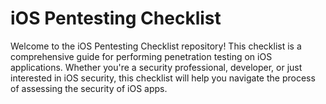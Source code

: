 # iOS Pentesting Checklist

Welcome to the iOS Pentesting Checklist repository! This checklist is a comprehensive guide for performing penetration testing on iOS applications. Whether you're a security professional, developer, or just interested in iOS security, this checklist will help you navigate the process of assessing the security of iOS apps.

